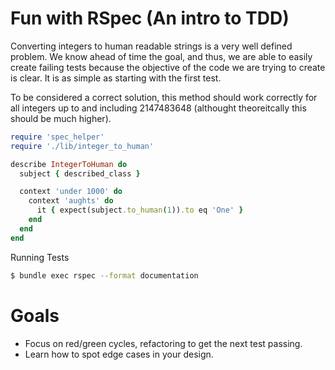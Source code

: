 # Fun with RSpec (An intro to TDD)

Converting integers to human readable strings is a very well defined problem. We know ahead of time the goal, and thus, we are able to easily create failing tests because the objective of the code we are trying to create is clear. It is as simple as starting with the first test.

To be considered a correct solution, this method should work correctly for all integers up to and including 2147483648 (althought theoreitcally this should be much higher).

```ruby
require 'spec_helper'
require './lib/integer_to_human'

describe IntegerToHuman do
  subject { described_class }

  context 'under 1000' do
    context 'aughts' do
      it { expect(subject.to_human(1)).to eq 'One' }
    end
  end
end
```


Running Tests
```bash
$ bundle exec rspec --format documentation
```

# Goals

- Focus on red/green cycles, refactoring to get the next test passing.
- Learn how to spot edge cases in your design.
